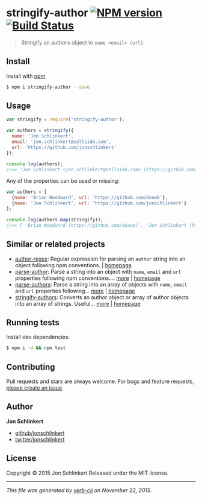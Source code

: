 # stringify-author [![NPM version](https://badge.fury.io/js/stringify-author.svg)](http://badge.fury.io/js/stringify-author)  [![Build Status](https://travis-ci.org/jonschlinkert/stringify-author.svg)](https://travis-ci.org/jonschlinkert/stringify-author)

> Stringify an authors object to `name <email> (url)`.

## Install

Install with [npm](https://www.npmjs.com/)

```sh
$ npm i stringify-author --save
```

## Usage

```js
var stringify = require('stringify-author');

var authors = stringify({
  name: 'Jon Schlinkert',
  email: 'jon.schlinkert@sellside.com',
  url: 'https://github.com/jonschlinkert'
});

console.log(authors);
//=> 'Jon Schlinkert <jon.schlinkert@sellside.com> (https://github.com/jonschlinkert)'
```

Any of the properties can be used or missing:

```js
var authors = [
  {name: 'Brian Woodward', url: 'https://github.com/doowb'},
  {name: 'Jon Schlinkert', url: 'https://github.com/jonschlinkert'}
];

console.log(authors.map(stringify));
//=> [ 'Brian Woodward (https://github.com/doowb)', 'Jon Schlinkert (https://github.com/jonschlinkert)' ]
```

## Similar or related projects

* [author-regex](https://www.npmjs.com/package/author-regex): Regular expression for parsing an `author` string into an object following npm conventions. | [homepage](https://github.com/jonschlinkert/author-regex)
* [parse-author](https://www.npmjs.com/package/parse-author): Parse a string into an object with `name`, `email` and `url` properties following npm conventions.… [more](https://www.npmjs.com/package/parse-author) | [homepage](https://github.com/jonschlinkert/parse-author)
* [parse-authors](https://www.npmjs.com/package/parse-authors): Parse a string into an array of objects with `name`, `email` and `url` properties following… [more](https://www.npmjs.com/package/parse-authors) | [homepage](https://github.com/jonschlinkert/parse-authors)
* [stringify-authors](https://www.npmjs.com/package/stringify-authors): Converts an author object or array of author objects into an array of strings. Useful… [more](https://www.npmjs.com/package/stringify-authors) | [homepage](https://github.com/jonschlinkert/stringify-authors)

## Running tests

Install dev dependencies:

```sh
$ npm i -d && npm test
```

## Contributing

Pull requests and stars are always welcome. For bugs and feature requests, [please create an issue](https://github.com/jonschlinkert/stringify-author/issues/new).

## Author

**Jon Schlinkert**

+ [github/jonschlinkert](https://github.com/jonschlinkert)
+ [twitter/jonschlinkert](http://twitter.com/jonschlinkert)

## License

Copyright © 2015 Jon Schlinkert
Released under the MIT license.

***

_This file was generated by [verb-cli](https://github.com/assemble/verb-cli) on November 22, 2015._
